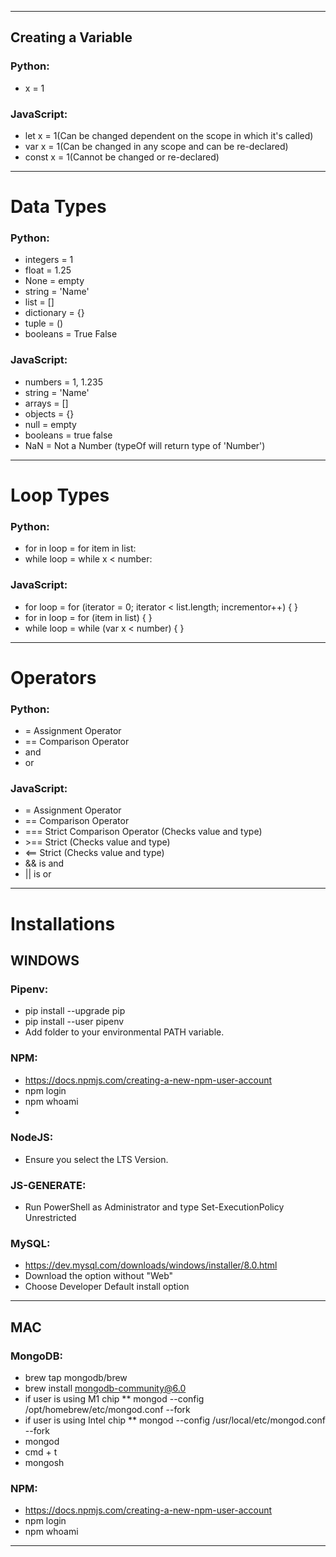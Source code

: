 ------------------------------------------------------------------------

## Creating a Variable
### Python: 
+ x = 1

### JavaScript:
+ let x = 1(Can be changed dependent on the scope in which it's called)
+ var x = 1(Can be changed in any scope and can be re-declared)
+ const x = 1(Cannot be changed or re-declared)

------------------------------------------------------------------------

# Data Types
### Python: 
+ integers = 1
+ float = 1.25
+ None = empty
+ string = 'Name'
+ list = []
+ dictionary = {}
+ tuple = ()
+ booleans = True False

### JavaScript:
+ numbers = 1, 1.235
+ string = 'Name'
+ arrays = []
+ objects = {}
+ null = empty
+ booleans = true false
+ NaN = Not a Number (typeOf will return type of 'Number')

------------------------------------------------------------------------

# Loop Types
### Python: 
+ for in loop = for item in list:
+ while loop = while x < number:

### JavaScript:
+ for loop = for (iterator = 0; iterator < list.length; incrementor++) { }
+ for in loop = for (item in list) { }
+ while loop = while (var x < number) { }

------------------------------------------------------------------------
# Operators
### Python: 
+ = Assignment Operator
+ == Comparison Operator
+ and
+ or

### JavaScript:
+ = Assignment Operator
+ == Comparison Operator
+ === Strict Comparison Operator (Checks value and type)
+ \>== Strict (Checks value and type)
+ <== Strict (Checks value and type)
+ && is and
+ || is or

------------------------------------------------------------------------

# Installations
## WINDOWS
### Pipenv: 
+ pip install --upgrade pip
+ pip install --user pipenv
+ Add folder to your environmental PATH variable.

### NPM:
+ https://docs.npmjs.com/creating-a-new-npm-user-account
+ npm login
+ npm whoami
+ 
### NodeJS:
+ Ensure you select the LTS Version.
  
### JS-GENERATE:
+ Run PowerShell as Administrator and type Set-ExecutionPolicy Unrestricted

### MySQL:
+ https://dev.mysql.com/downloads/windows/installer/8.0.html
+ Download the option without "Web"
+ Choose Developer Default install option

------------------------------------------------------------------------

## MAC
### MongoDB: 
+ brew tap mongodb/brew
+ brew install mongodb-community@6.0
+ if user is using M1 chip **  mongod --config /opt/homebrew/etc/mongod.conf --fork
+ if user is using Intel chip **  mongod --config /usr/local/etc/mongod.conf --fork
+ mongod
+ cmd + t
+ mongosh

### NPM:
+ https://docs.npmjs.com/creating-a-new-npm-user-account
+ npm login
+ npm whoami

------------------------------------------------------------------------
